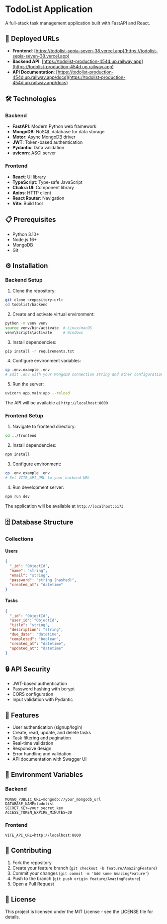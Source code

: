 # TodoList Application

A full-stack task management application built with FastAPI and React.

## 🚀 Deployed URLs

- **Frontend**: [https://todolist-sepia-seven-38.vercel.app](https://todolist-sepia-seven-38.vercel.app)
- **Backend API**: [https://todolist-production-454d.up.railway.app](https://todolist-production-454d.up.railway.app)
- **API Documentation**: [https://todolist-production-454d.up.railway.app/docs](https://todolist-production-454d.up.railway.app/docs)

## 🛠️ Technologies

### Backend
- **FastAPI**: Modern Python web framework
- **MongoDB**: NoSQL database for data storage
- **Motor**: Async MongoDB driver
- **JWT**: Token-based authentication
- **Pydantic**: Data validation
- **uvicorn**: ASGI server

### Frontend
- **React**: UI library
- **TypeScript**: Type-safe JavaScript
- **Chakra UI**: Component library
- **Axios**: HTTP client
- **React Router**: Navigation
- **Vite**: Build tool

## 📋 Prerequisites

- Python 3.10+
- Node.js 16+
- MongoDB
- Git

## ⚙️ Installation

### Backend Setup

1. Clone the repository:
```bash
git clone <repository-url>
cd todolist/backend
```

2. Create and activate virtual environment:
```bash
python -m venv venv
source venv/bin/activate  # Linux/macOS
venv\Scripts\activate     # Windows
```

3. Install dependencies:
```bash
pip install -r requirements.txt
```

4. Configure environment variables:
```bash
cp .env.example .env
# Edit .env with your MongoDB connection string and other configurations
```

5. Run the server:
```bash
uvicorn app.main:app --reload
```

The API will be available at `http://localhost:8000`

### Frontend Setup

1. Navigate to frontend directory:
```bash
cd ../frontend
```

2. Install dependencies:
```bash
npm install
```

3. Configure environment:
```bash
cp .env.example .env
# Set VITE_API_URL to your backend URL
```

4. Run development server:
```bash
npm run dev
```

The application will be available at `http://localhost:5173`

## 🗄️ Database Structure

### Collections

#### Users
```json
{
  "_id": "ObjectId",
  "name": "string",
  "email": "string",
  "password": "string (hashed)",
  "created_at": "datetime"
}
```

#### Tasks
```json
{
  "_id": "ObjectId",
  "user_id": "ObjectId",
  "title": "string",
  "description": "string",
  "due_date": "datetime",
  "completed": "boolean",
  "created_at": "datetime",
  "updated_at": "datetime"
}
```

## 🔒 API Security

- JWT-based authentication
- Password hashing with bcrypt
- CORS configuration
- Input validation with Pydantic

## 🌟 Features

- User authentication (signup/login)
- Create, read, update, and delete tasks
- Task filtering and pagination
- Real-time validation
- Responsive design
- Error handling and validation
- API documentation with Swagger UI

## 📝 Environment Variables

### Backend
```
MONGO_PUBLIC_URL=mongodb://your_mongodb_url
DATABASE_NAME=todolist
SECRET_KEY=your_secret_key
ACCESS_TOKEN_EXPIRE_MINUTES=30
```

### Frontend
```
VITE_API_URL=http://localhost:8000
```

## 🤝 Contributing

1. Fork the repository
2. Create your feature branch (`git checkout -b feature/AmazingFeature`)
3. Commit your changes (`git commit -m 'Add some AmazingFeature'`)
4. Push to the branch (`git push origin feature/AmazingFeature`)
5. Open a Pull Request

## 📄 License

This project is licensed under the MIT License - see the LICENSE file for details.
